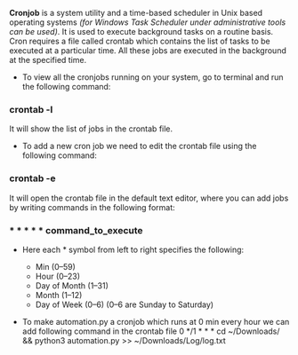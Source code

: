 **Cronjob** is a system utility and a time-based scheduler in Unix based operating systems _(for Windows Task Scheduler under administrative tools can be used)_. It is used to execute background tasks on a routine basis. 
Cron requires a file called crontab which contains the list of tasks to be executed at a particular time. All these jobs are executed in the background at the specified time.

* To view all the cronjobs running on your system, go to terminal and run the following command:
### crontab -l
It will show the list of jobs in the crontab file. 
* To add a new cron job we need to edit the crontab file using the following command:
### crontab -e
It will open the crontab file in the default text editor, where you can add jobs by writing commands in the following format:
### * * * * * command_to_execute
* Here each * symbol from left to right specifies the following:
    - Min (0–59)
    - Hour (0–23)
    - Day of Month (1–31)
    - Month (1–12)
    - Day of Week (0–6) (0–6 are Sunday to Saturday)


* To make automation.py a cronjob which runs at 0 min every hour we can add following command in the crontab file
    0 */1 * * * cd ~/Downloads/ && python3 automation.py >> ~/Downloads/Log/log.txt

